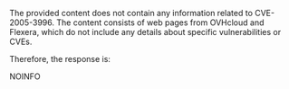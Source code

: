 The provided content does not contain any information related to CVE-2005-3996. The content consists of web pages from OVHcloud and Flexera, which do not include any details about specific vulnerabilities or CVEs.

Therefore, the response is:

NOINFO
